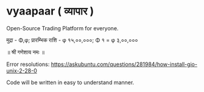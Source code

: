 # vyaapaar ( व्यापार )
Open-Source Trading Platform for everyone.

मुद्रा - Φ,φ;
प्रारम्भिक राशि - φ १५,००,०००;
Φ १ = φ ३,००,०००




॥ श्री गणेशाय नमः ॥

Error resolutions:
https://askubuntu.com/questions/281984/how-install-gio-unix-2-28-0

Code will be written in easy to understand manner.
